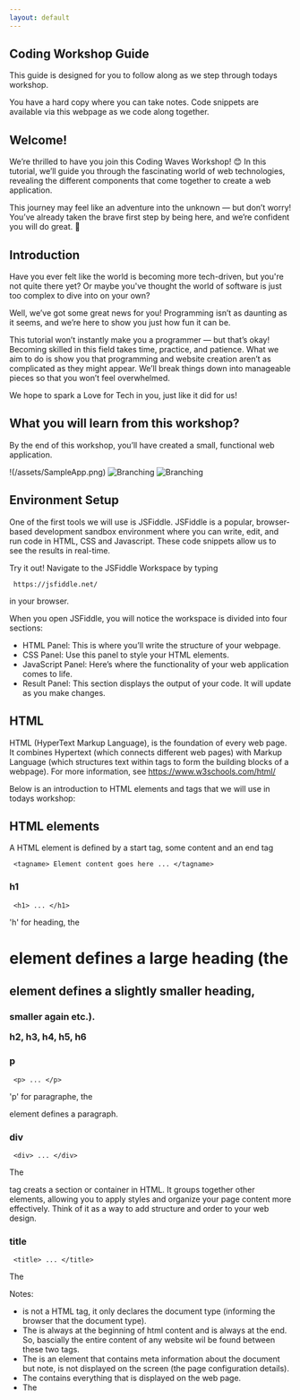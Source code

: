 ```yaml
---
layout: default
---
```


## Coding Workshop Guide

This guide is designed for you to follow along as we step through todays workshop. 

You have a hard copy where you can take notes. Code snippets are available via this webpage as we code along together.



## Welcome!

We’re thrilled to have you join this Coding Waves Workshop! 😊 In this tutorial, we’ll guide you through the fascinating world of web technologies, revealing the different components that come together to create a web application.

This journey may feel like an adventure into the unknown — but don’t worry! You’ve already taken the brave first step by being here, and we’re confident you will do great. 🌟


## Introduction

Have you ever felt like the world is becoming more tech-driven, but you're not quite there yet? Or maybe you've thought the world of software is just too complex to dive into on your own?

Well, we’ve got some great news for you! Programming isn’t as daunting as it seems, and we’re here to show you just how fun it can be.

This tutorial won’t instantly make you a programmer — but that’s okay! Becoming skilled in this field takes time, practice, and patience. What we aim to do is show you that programming and website creation aren’t as complicated as they might appear. We’ll break things down into manageable pieces so that you won’t feel overwhelmed.

We hope to spark a Love for Tech in you, just like it did for us!


## What you will learn from this workshop?

By the end of this workshop, you’ll have created a small, functional web application.

!(/assets/SampleApp.png)
![Branching](https://guides.github.com/assets/SampleApp.png)
![Branching](https://github.com/amyoccodingwaves/amyoccodingwaves.github.io/activities/hello-world/branching.png)


## Environment Setup

One of the first tools we will use is JSFiddle. JSFiddle is a popular, browser-based development sandbox environment where you can write, edit, and run code in HTML, CSS and Javascript. These code snippets allow us to see the results in real-time.

Try it out! Navigate to the JSFiddle Workspace by typing 
```
 https://jsfiddle.net/ 
```
in your browser.


When you open JSFiddle, you will notice the workspace is divided into four sections:
*  HTML Panel: This is where you’ll write the structure of your webpage.
*  CSS Panel: Use this panel to style your HTML elements.
*  JavaScript Panel: Here’s where the functionality of your web application comes to life.
*  Result Panel: This section displays the output of your code. It will update as you make changes.


## HTML 

HTML (HyperText Markup Language), is the foundation of every web page. It combines Hypertext (which connects different web pages) with Markup Language (which structures text within tags to form the building blocks of a webpage). For more information, see https://www.w3schools.com/html/ 

Below is an introduction to HTML elements and tags that we will use in todays workshop:


## HTML elements
A HTML element is defined by a start tag, some content and an end tag

```
 <tagname> Element content goes here ... </tagname>
```

### h1
  
```
 <h1> ... </h1>
```

'h' for heading, the <h1> element defines a large heading (the <h2> element defines a slightly smaller heading, <h3> smaller again etc.).

h2, h3, h4, h5, h6

### p
  
```
 <p> ... </p>
```

'p' for paragraphe, the <p> element defines a paragraph.

### div
  
```
 <div> ... </div>
```
The <div> tag creats a section or container in HTML. It groups together other elements, allowing you to apply styles and organize your page content more effectively. Think of it as a way to add structure and order to your web design.


### title
  
```
 <title> ... </title>
```

The <title> element is within the <head> and this text will appear in the title of your browser.


### html
  
```
 <html> ... </html>
```

The <html> is always at the beginning of html content and </html> is always at the end. So, bascially the entire content of any website wil be found between these two tags.

### head
  
```
 <head> ... </head>
```

The <head> is an element that contains meta information about the document but note, is not displayed on the screen (the page configuration details).

### body
  
```
 <body> ... </body>
```

The <body> contains everything that is displayed on the web page, a container for all the visible contents, such as headings, paragraphs, images, hyperlinks, tables, lists, etc.

### link
  
```
 <link> ... </link>
```

### button
  
```
 <button> ... </button>
```

### script
  
```
 <script> ... </script>
```

###### Alternative layout

| html element           | <Start tag>Element content<End tag>               |
|:-----------------------|:--------------------------------------------------|
| <h1> ... </h1>         | <h1> My first heading </h1>                       | 
| <h2> ... </h2>         | <h2> My next heading </h2>                        |
| <p> ... </p>           | <p> This is a paragraph. Enjoy reading this. </p> |
| <div> ... </div>       | <div> ... </div>                                  |
| <title> ... </title>   | <title> Jane's Webpage </title>                   |

Notes: 
* <!DOCTYPE html> is not a HTML tag, it only declares the document type (informing the browser that the document type).
* The <html> is always at the beginning of html content and </html> is always at the end. So, bascially the entire content of any website wil be found between these two tags.
* The <head> is an element that contains meta information about the document but note, is not displayed on the screen (the page configuration details).
* The <body> contains everything that is displayed on the web page.
* The <title> element is within the <head> and this text will appear in the title of your browser.
* The <link> element is used for connecting your webpage to various resources such as CSS files (for styling) and JavaScript files (for added functionality). This practice is essential for creating dynamic, interactive, and well-designed websites.







Layout ideas below


Text can be **bold**, _italic_, or ~~strikethrough~~.


[Link to another page](./another-page.html).

There should be whitespace between paragraphs.

There should be whitespace between paragraphs. We recommend including a README, or a file with information about your project.

# Header 1

This is a normal paragraph following a header. GitHub is a code hosting platform for version control and collaboration. It lets you and others work together on projects from anywhere.

## Header 2

> This is a blockquote following a header.
>
> When something is important enough, you do it even if the odds are not in your favor.

### Header 3

```js
// Javascript code with syntax highlighting.
var fun = function lang(l) {
  dateformat.i18n = require('./lang/' + l)
  return true;
}
```

```ruby
# Ruby code with syntax highlighting
GitHubPages::Dependencies.gems.each do |gem, version|
  s.add_dependency(gem, "= #{version}")
end
```

#### Header 4

*   This is an unordered list following a header.
*   This is an unordered list following a header.
*   This is an unordered list following a header.

##### Header 5

1.  This is an ordered list following a header.
2.  This is an ordered list following a header.
3.  This is an ordered list following a header.

###### Header 6

| head1        | head two          | three |
|:-------------|:------------------|:------|
| ok           | good swedish fish | nice  |
| out of stock | good and plenty   | nice  |
| ok           | good `oreos`      | hmm   |
| ok           | good `zoute` drop | yumm  |

### There's a horizontal rule below this.

* * *

### Here is an unordered list:

*   Item foo
*   Item bar
*   Item baz
*   Item zip

### And an ordered list:

1.  Item one
1.  Item two
1.  Item three
1.  Item four

### And a nested list:

- level 1 item
  - level 2 item
  - level 2 item
    - level 3 item
    - level 3 item
- level 1 item
  - level 2 item
  - level 2 item
  - level 2 item
- level 1 item
  - level 2 item
  - level 2 item
- level 1 item

### Small image

![Octocat](https://github.githubassets.com/images/icons/emoji/octocat.png)

### Large image

![Branching](https://guides.github.com/activities/hello-world/branching.png)


### Definition lists can be used with HTML syntax.

<dl>
<dt>Name</dt>
<dd>Godzilla</dd>
<dt>Born</dt>
<dd>1952</dd>
<dt>Birthplace</dt>
<dd>Japan</dd>
<dt>Color</dt>
<dd>Green</dd>
</dl>

```
Long, single-line code blocks should not wrap. They should horizontally scroll if they are too long. This line should be long enough to demonstrate this.
```

```
The final element.
```
